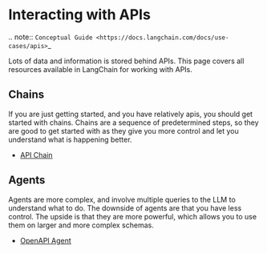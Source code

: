 # Interacting with APIs

.. note::
   `Conceptual Guide <https://docs.langchain.com/docs/use-cases/apis>`_


Lots of data and information is stored behind APIs.
This page covers all resources available in LangChain for working with APIs.

## Chains

If you are just getting started, and you have relatively apis, you should get started with chains.
Chains are a sequence of predetermined steps, so they are good to get started with as they give you more control and let you 
understand what is happening better.

- [API Chain](../modules/chains/examples/api.ipynb)

## Agents

Agents are more complex, and involve multiple queries to the LLM to understand what to do.
The downside of agents are that you have less control. The upside is that they are more powerful,
which allows you to use them on larger and more complex schemas. 

- [OpenAPI Agent](../modules/agents/toolkits/examples/openapi.ipynb)
